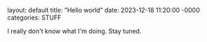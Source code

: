 layout: default
title: "Hello world"
date: 2023-12-18 11:20:00 -0000
categories: STUFF

I really don't know what I'm doing. Stay tuned. 